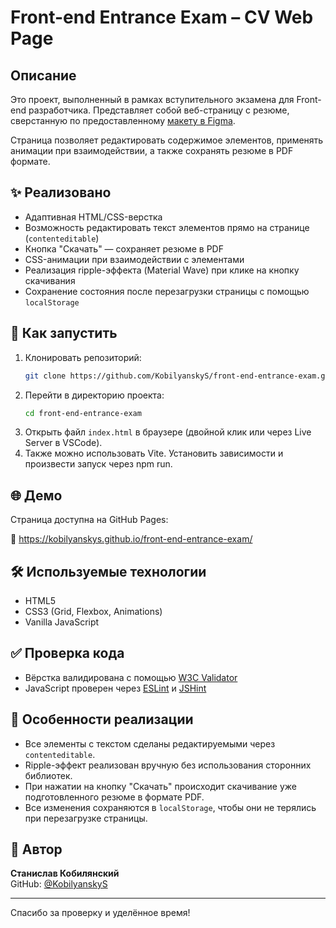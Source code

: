 # Front-end Entrance Exam – CV Web Page

## Описание

Это проект, выполненный в рамках вступительного экзамена для Front-end разработчика. Представляет собой веб-страницу с резюме, сверстанную по предоставленному [макету в Figma](https://www.figma.com/design/0lCK90FekbMPNJOOUuiIV8/exam-cv?node-id=0-3&t=51CUbfwKNoVYLV1V-1).

Страница позволяет редактировать содержимое элементов, применять анимации при взаимодействии, а также сохранять резюме в PDF формате.

## ✨ Реализовано

- Адаптивная HTML/CSS-верстка
- Возможность редактировать текст элементов прямо на странице (`contenteditable`)
- Кнопка "Скачать" — сохраняет резюме в PDF
- CSS-анимации при взаимодействии с элементами
- Реализация ripple-эффекта (Material Wave) при клике на кнопку скачивания
- Сохранение состояния после перезагрузки страницы с помощью `localStorage`

## 🚀 Как запустить

1. Клонировать репозиторий:
   ```bash
   git clone https://github.com/KobilyanskyS/front-end-entrance-exam.git
   ```
2. Перейти в директорию проекта:
   ```bash
   cd front-end-entrance-exam
   ```
3. Открыть файл `index.html` в браузере (двойной клик или через Live Server в VSCode).
4. Также можно использовать Vite. Установить зависимости и произвести запуск через npm run.

## 🌐 Демо

Страница доступна на GitHub Pages:

🔗 https://kobilyanskys.github.io/front-end-entrance-exam/

## 🛠️ Используемые технологии

- HTML5
- CSS3 (Grid, Flexbox, Animations)
- Vanilla JavaScript

## ✅ Проверка кода

- Вёрстка валидирована с помощью [W3C Validator](https://validator.w3.org)
- JavaScript проверен через [ESLint](https://eslint.org) и [JSHint](https://jshint.com)

## 📌 Особенности реализации

- Все элементы с текстом сделаны редактируемыми через `contenteditable`.
- Ripple-эффект реализован вручную без использования сторонних библиотек.
- При нажатии на кнопку "Скачать" происходит скачивание уже подготовленного резюме в формате PDF.
- Все изменения сохраняются в `localStorage`, чтобы они не терялись при перезагрузке страницы.

## 📧 Автор

**Станислав Кобилянский**  
GitHub: [@KobilyanskyS](https://github.com/KobilyanskyS)

---

Спасибо за проверку и уделённое время!